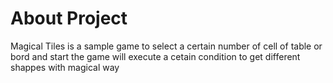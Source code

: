 About Project 
==============
Magical Tiles is a sample game to select a certain number of cell of table or bord and start the game will execute a cetain condition to get different shappes with magical way 
